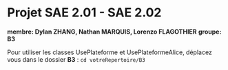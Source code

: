# Projet SAE 2.01 - SAE 2.02

**membre: Dylan ZHANG, Nathan MARQUIS, Lorenzo FLAGOTHIER**
**groupe: B3**

Pour utiliser les classes UsePlateforme et UsePlateformeAlice, déplacez vous dans le dossier **B3** :
```cd votreRepertoire/B3```
